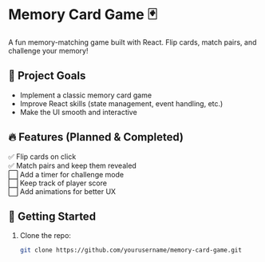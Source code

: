# Memory Card Game 🃏  
A fun memory-matching game built with React. Flip cards, match pairs, and challenge your memory!

## 🎯 Project Goals  
- Implement a classic memory card game  
- Improve React skills (state management, event handling, etc.)  
- Make the UI smooth and interactive  

## 🔥 Features (Planned & Completed)  
✅ Flip cards on click  
✅ Match pairs and keep them revealed  
⬜ Add a timer for challenge mode  
⬜ Keep track of player score  
⬜ Add animations for better UX  

## 🚀 Getting Started  
1. Clone the repo:  
   ```sh
   git clone https://github.com/yourusername/memory-card-game.git
